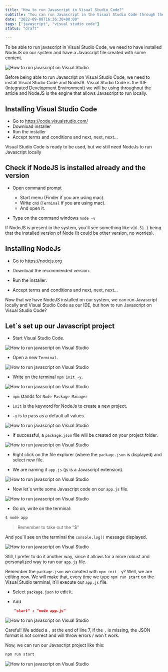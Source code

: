 ```yaml
---
title: "How to run Javascript in Visual Studio Code?"
subtitle: "You can run Javascript in the Visual Studio Code through the terminal if you have node installed (node filename.js)."
date: "2022-09-08T16:36:30+00:00"
tags: ["javascript", "visual studio code"]
status: "draft"

---
```



To be able to run javascript in Visual Studio Code, we need to have installed NodeJS on our system and have a Javascript file created with some content.

![How to run javascript on Visual Studio](https://i.imgur.com/KWfbDUm.png?raw=true)

Before being able to run Javascript on Visual Studio Code, we need to install Visual Studio Code and NodeJS. Visual Studio Code is the IDE (Integrated Development Environment) we will be using throughout the article and NodeJS is the engine that allows Javascript to run locally.

## Installing Visual Studio Code

- Go to https://code.visualstudio.com/
- Download installer
- Run the installer
- Accept terms and conditions and next, next, next...

Visual Studio Code is ready to be used, but we still need NodeJs to run Javascript locally

## Check if NodeJS is installed already and the version

- Open command prompt 
	- Start menu (Finder if you are using mac).
	- Write `cmd` (`Terminal` if you are using mac).
	- And open it.

- Type on the command windows `node -v `

If NodeJS is present in the system, you´ll see something like `v16.51.1` being that the installed version of Node (It could be other version, no worries).

## Installing NodeJs

- Go to https://nodejs.org

- Download the recommended version.

- Run the installer.

- Accept terms and conditions and next, next, next...

Now that we have NodeJS installed on our system, we can run Javascript locally and Visual Studio Code as our IDE, but how to run Javascript on Visual Studio Code?

## Let´s set up our Javascript project

- Start Visual Studio Code.

![How to run javascript on Visual Studio](https://i.imgur.com/xQBECyp.png?raw=true)

- Open a new `Terminal`.

![How to run javascript on Visual Studio](https://i.imgur.com/N6WmTra.png?raw=true)

- Write on the terminal `npm init -y`.

![How to run javascript on Visual Studio](https://i.imgur.com/uasJ5gf.png?raw=true)

- `npm` stands for `Node Package Manager`

- `init` is the keyword for NodeJs to create a new project.

- `-y` is to pass as a default all values.

![How to run javascript on Visual Studio](https://i.imgur.com/TYoUFhv.png?raw=true)

- If successful, a `package.json` file will be created on your project folder.

![How to run javascript on Visual Studio](https://i.imgur.com/MBA5Wm2.png?raw=true)

- Right click on the file explorer (where the `package.json` is displayed) and select new file.

- We are naming it `app.js` (js is a Javascript extension).

![How to run javascript on Visual Studio](https://i.imgur.com/G0g9IEF.png?raw=true)

- Now let´s write some Javascript code on our `app.js` file.

![How to run javascript on Visual Studio](https://i.imgur.com/ENyFTGP.png?raw=true)

- Go on, write on the terminal: 

```bash
$ node app
```

> Remember to take out  the "$" 

And you´ll see on the terminal the `console.log()` message displayed. 

![How to run javascript on Visual Studio](https://i.imgur.com/8bFzbEo.png?raw=true)

Still, I prefer to do it another way, since it allows for a more robust and personalized way to run our `app.js` file.

Remember the `package.json` we created with `npm init -y`? Well, we are editing now. We will make that, every time we type `npm run start` on the Visual Studio terminal, it´ll execute our `app.js` file.

- Select `package.json` to edit it.

- Add 

```json 
	"start" : "node app.js"
```

![How to run javascript on Visual Studio](https://i.imgur.com/6UoUSfG.png?raw=true)

Careful! We added a `,` at the end of line 7, if the `,` is missing, the JSON format is not correct and will throw errors / won´t work.

Now, we can run our Javascript project like this:

```bash 
npm run start
```

![How to run javascript on Visual Studio](https://i.imgur.com/KWfbDUm.png?raw=true)
